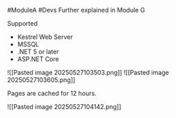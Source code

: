 #ModuleA  #Devs
Further explained in Module G

Supported
- Kestrel Web Server
- MSSQL
- .NET 5 or later
- ASP.NET Core

![[Pasted image 20250527103503.png]]
![[Pasted image 20250527103605.png]]

Pages are cached for 12 hours.

![[Pasted image 20250527104142.png]]


